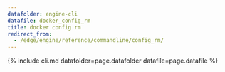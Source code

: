```yaml
---
datafolder: engine-cli
datafile: docker_config_rm
title: docker config rm
redirect_from:
  - /edge/engine/reference/commandline/config_rm/
---
```

<!--
This page is automatically generated from Docker's source code. If you want to
suggest a change to the text that appears here, open a ticket or pull request
in the source repository on GitHub:

https://github.com/docker/cli
-->

{% include cli.md datafolder=page.datafolder datafile=page.datafile %}
